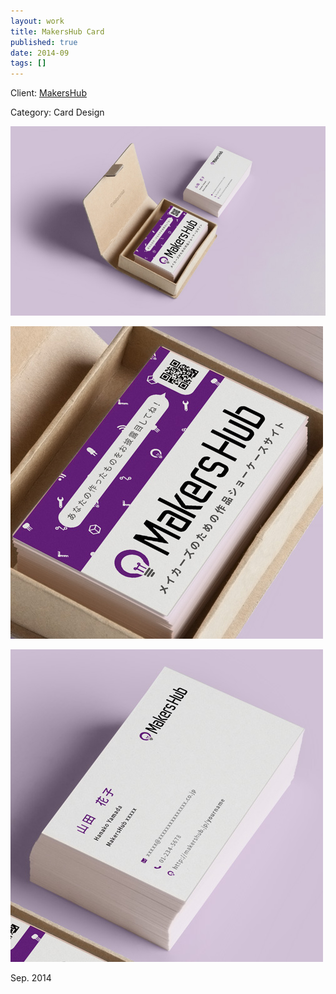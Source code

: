 ```yaml
---
layout: work
title: MakersHub Card
published: true
date: 2014-09
tags: []
---
```

Client: [MakersHub](https://makershub.jp/)

Category: Card Design

![T-shirts](images/works/makershub-card/wide-angle.jpg)

![Parka](images/works/makershub-card/close-up-front.jpg)

![Tote bag](images/works/makershub-card/close-up-back.jpg)

Sep. 2014